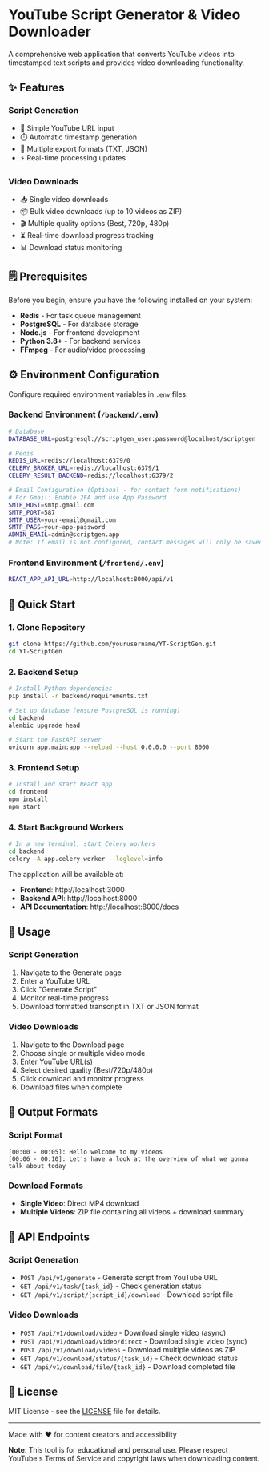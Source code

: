 # YouTube Script Generator & Video Downloader

A comprehensive web application that converts YouTube videos into timestamped text scripts and provides video downloading functionality.

## ✨ Features

### Script Generation

- 🔗 Simple YouTube URL input
- ⏱️ Automatic timestamp generation
- 📄 Multiple export formats (TXT, JSON)
- ⚡ Real-time processing updates

### Video Downloads

- 📥 Single video downloads
- 📦 Bulk video downloads (up to 10 videos as ZIP)
- 🎬 Multiple quality options (Best, 720p, 480p)
- ⏳ Real-time download progress tracking
- 📊 Download status monitoring

## 🗒️ Prerequisites

Before you begin, ensure you have the following installed on your system:

- **Redis** - For task queue management
- **PostgreSQL** - For database storage
- **Node.js** - For frontend development
- **Python 3.8+** - For backend services
- **FFmpeg** - For audio/video processing

## ⚙️ Environment Configuration

Configure required environment variables in `.env` files:

### Backend Environment (`/backend/.env`)

```bash
# Database
DATABASE_URL=postgresql://scriptgen_user:password@localhost/scriptgen

# Redis
REDIS_URL=redis://localhost:6379/0
CELERY_BROKER_URL=redis://localhost:6379/1
CELERY_RESULT_BACKEND=redis://localhost:6379/2

# Email Configuration (Optional - for contact form notifications)
# For Gmail: Enable 2FA and use App Password
SMTP_HOST=smtp.gmail.com
SMTP_PORT=587
SMTP_USER=your-email@gmail.com
SMTP_PASS=your-app-password
ADMIN_EMAIL=admin@scriptgen.app
# Note: If email is not configured, contact messages will only be saved to files
```

### Frontend Environment (`/frontend/.env`)

```bash
REACT_APP_API_URL=http://localhost:8000/api/v1
```

## 🚀 Quick Start

### 1. Clone Repository

```bash
git clone https://github.com/yourusername/YT-ScriptGen.git
cd YT-ScriptGen
```

### 2. Backend Setup

```bash
# Install Python dependencies
pip install -r backend/requirements.txt

# Set up database (ensure PostgreSQL is running)
cd backend
alembic upgrade head

# Start the FastAPI server
uvicorn app.main:app --reload --host 0.0.0.0 --port 8000
```

### 3. Frontend Setup

```bash
# Install and start React app
cd frontend
npm install
npm start
```

### 4. Start Background Workers

```bash
# In a new terminal, start Celery workers
cd backend
celery -A app.celery worker --loglevel=info
```

The application will be available at:

- **Frontend**: http://localhost:3000
- **Backend API**: http://localhost:8000
- **API Documentation**: http://localhost:8000/docs

## 🎯 Usage

### Script Generation

1. Navigate to the Generate page
2. Enter a YouTube URL
3. Click "Generate Script"
4. Monitor real-time progress
5. Download formatted transcript in TXT or JSON format

### Video Downloads

1. Navigate to the Download page
2. Choose single or multiple video mode
3. Enter YouTube URL(s)
4. Select desired quality (Best/720p/480p)
5. Click download and monitor progress
6. Download files when complete

## 📝 Output Formats

### Script Format

```
[00:00 - 00:05]: Hello welcome to my videos
[00:06 - 00:10]: Let's have a look at the overview of what we gonna talk about today
```

### Download Formats

- **Single Video**: Direct MP4 download
- **Multiple Videos**: ZIP file containing all videos + download summary

## 🔧 API Endpoints

### Script Generation

- `POST /api/v1/generate` - Generate script from YouTube URL
- `GET /api/v1/task/{task_id}` - Check generation status
- `GET /api/v1/script/{script_id}/download` - Download script file

### Video Downloads

- `POST /api/v1/download/video` - Download single video (async)
- `POST /api/v1/download/video/direct` - Download single video (sync)
- `POST /api/v1/download/videos` - Download multiple videos as ZIP
- `GET /api/v1/download/status/{task_id}` - Check download status
- `GET /api/v1/download/file/{task_id}` - Download completed file

## 📄 License

MIT License - see the [LICENSE](LICENSE) file for details.

---

Made with ❤️ for content creators and accessibility

**Note**: This tool is for educational and personal use. Please respect YouTube's Terms of Service and copyright laws when downloading content.
